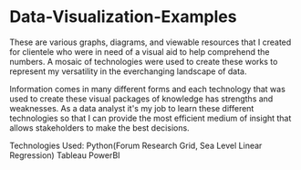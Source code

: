 # Data-Visualization-Examples
These are various graphs, diagrams, and viewable resources that I created for clientele who were in need of a visual aid to help comprehend the numbers.
A mosaic of technologies were used to create these works to represent my versatility in the everchanging landscape of data.

Information comes in many different forms and each technology that was used to create these visual packages of knowledge has strengths and weaknesses.
As a data analyst it's my job to learn these different technologies so that I can provide the most efficient medium of insight that allows stakeholders to make the best decisions.

Technologies Used:
Python(Forum Research Grid, Sea Level Linear Regression)
Tableau
PowerBI

